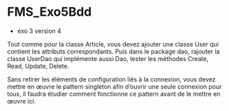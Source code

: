 # FMS_Exo5Bdd

- exo 3 version 4
 
Tout comme pour la classe Article, vous devez ajouter une classe User qui contient les attributs correspondants. Puis dans le package dao, rajouter la classe UserDao qui implémente aussi Dao, tester les méthodes Create, Read, Update, Delete.

Sans retirer les éléments de configuration liés à la connexion, vous devez 
mettre en œuvre le pattern singleton afin d’ouvrir une seule connexion pour tous, il faudra 
étudier comment fonctionne ce pattern avant de le mettre en œuvre ici.